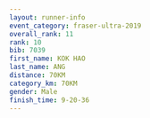 ```yaml
---
layout: runner-info 
event_category: fraser-ultra-2019 
overall_rank: 11
rank: 10
bib: 7039
first_name: KOK HAO
last_name: ANG
distance: 70KM
category_km: 70KM
gender: Male
finish_time: 9-20-36
---
```

